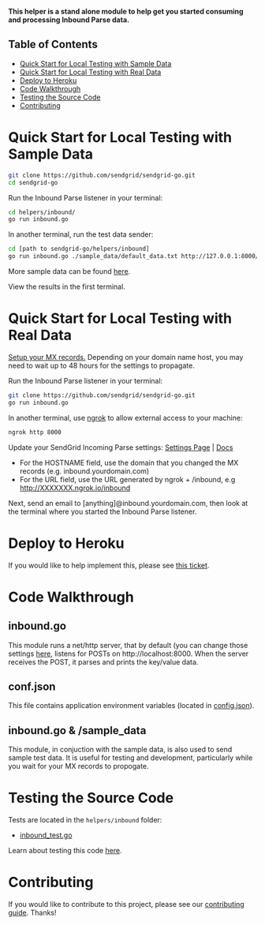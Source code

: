 **This helper is a stand alone module to help get you started consuming and processing Inbound Parse data.**

## Table of Contents

* [Quick Start for Local Testing with Sample Data](#quick_start_local_sample)
* [Quick Start for Local Testing with Real Data](#quick_start_local_real)
* [Deploy to Heroku](#heroku)
* [Code Walkthrough](#code_walkthrough)
* [Testing the Source Code](#testing)
* [Contributing](#contributing)

<a name="quick_start_local_sample"></a>
# Quick Start for Local Testing with Sample Data

```bash
git clone https://github.com/sendgrid/sendgrid-go.git
cd sendgrid-go
```

Run the Inbound Parse listener in your terminal:

```bash
cd helpers/inbound/
go run inbound.go
```

In another terminal, run the test data sender:

```bash
cd [path to sendgrid-go/helpers/inbound]
go run inbound.go ./sample_data/default_data.txt http://127.0.0.1:8000/inbound
```

More sample data can be found [here](https://github.com/sendgrid/sendgrid-go/tree/master/helpers/inbound/sample_data).

View the results in the first terminal.

<a name="quick_start_local_real"></a>
# Quick Start for Local Testing with Real Data

[Setup your MX records.](https://sendgrid.com/docs/Classroom/Basics/Inbound_Parse_Webhook/setting_up_the_inbound_parse_webhook.html#-Setup) Depending on your domain name host, you may need to wait up to 48 hours for the settings to propagate.

Run the Inbound Parse listener in your terminal:

```bash
git clone https://github.com/sendgrid/sendgrid-go.git
go run inbound.go
```

In another terminal, use [ngrok](https://ngrok.com/) to allow external access to your machine:
```bash
ngrok http 8000
```

Update your SendGrid Incoming Parse settings: [Settings Page](https://app.sendgrid.com/settings/parse) | [Docs](https://sendgrid.com/docs/Classroom/Basics/Inbound_Parse_Webhook/setting_up_the_inbound_parse_webhook.html#-Pointing-to-a-Hostname-and-URL)

- For the HOSTNAME field, use the domain that you changed the MX records (e.g. inbound.yourdomain.com)
- For the URL field, use the URL generated by ngrok + /inbound, e.g http://XXXXXXX.ngrok.io/inbound

Next, send an email to [anything]@inbound.yourdomain.com, then look at the terminal where you started the Inbound Parse listener.

<a name="heroku"></a>
# Deploy to Heroku

If you would like to help implement this, please see [this ticket](https://github.com/sendgrid/sendgrid-go/issues/85).

<a name="code_walkthrough"></a>
# Code Walkthrough

## inbound.go

This module runs a net/http server, that by default (you can change those settings [here](https://github.com/sendgrid/sendgrid-go/blob/helpers/inbound/config.json), listens for POSTs on http://localhost:8000. When the server receives the POST, it parses and prints the key/value data.

## conf.json

This file contains application environment variables (located in [config.json](https://github.com/sendgrid/sendgrid-go/blob/helpers/inbound/config.json)).

## inbound.go & /sample_data

This module, in conjuction with the sample data, is also used to send sample test data. It is useful for testing and development, particularly while you wait for your MX records to propogate.

<a name="testing"></a>
# Testing the Source Code

Tests are located in the `helpers/inbound` folder:

- [inbound_test.go](https://github.com/sendgrid/sendgrid-go/blob/master/helpers/inbound/inbound_test.go)

Learn about testing this code [here](https://github.com/sendgrid/sendgrid-go/blob/master/CONTRIBUTING.md#testing).

<a name="contributing"></a>
# Contributing

If you would like to contribute to this project, please see our [contributing guide](https://github.com/sendgrid/sendgrid-go/blob/master/CONTRIBUTING.md). Thanks!
